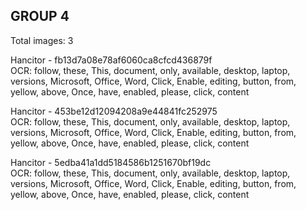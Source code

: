 ## GROUP 4
Total images: 3  

Hancitor - fb13d7a08e78af6060ca8cfcd436879f  
OCR: follow, these, This, document, only, available, desktop, laptop, versions, Microsoft, Office, Word, Click, Enable, editing, button, from, yellow, above, Once, have, enabled, please, click, content  

Hancitor - 453be12d12094208a9e44841fc252975  
OCR: follow, these, This, document, only, available, desktop, laptop, versions, Microsoft, Office, Word, Click, Enable, editing, button, from, yellow, above, Once, have, enabled, please, click, content  

Hancitor - 5edba41a1dd5184586b1251670bf19dc  
OCR: follow, these, This, document, only, available, desktop, laptop, versions, Microsoft, Office, Word, Click, Enable, editing, button, from, yellow, above, Once, have, enabled, please, click, content  


